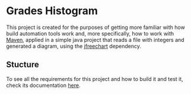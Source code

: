# Grades Histogram

This project is created for the purposes of getting more familiar with how build automation tools work and, more specifically, how to work
with <a href="https://maven.apache.org/">Maven</a>, applied in a simple java project that reads a file with integers and generated a diagram, using the <a href="https://mvnrepository.com/artifact/jfree/jfreechart">jfreechart</a> dependency.

## Stucture

To see all the requirements for this project and how to build it and test it, check its documentation 
<a href="https://github.com/Aliki-Ntouzgou/SEiP-Assignments-2020#grades-histogram">here</a>.
